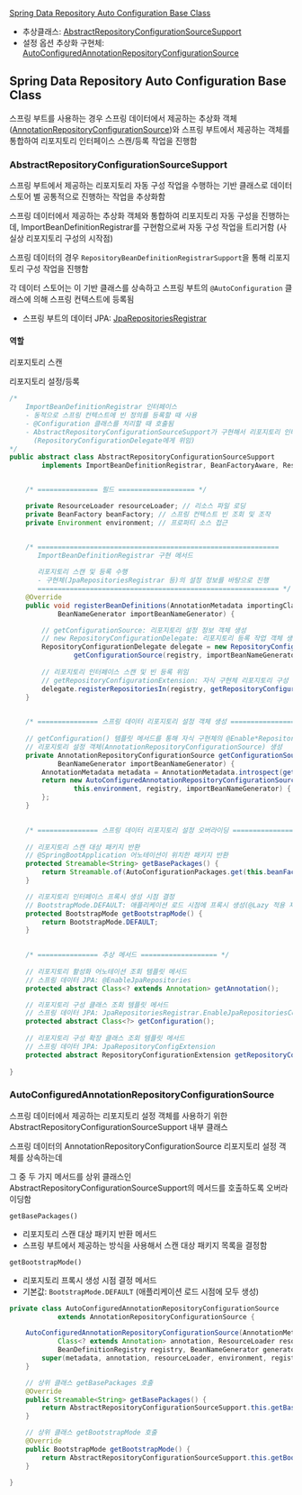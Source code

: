 [Spring Data Repository Auto Configuration Base Class](#spring-data-repository-auto-configuration-base-class)
- 추상클래스: [AbstractRepositoryConfigurationSourceSupport](#abstractrepositoryconfigurationsourcesupport)
- 설정 옵션 추상화 구현체: [AutoConfiguredAnnotationRepositoryConfigurationSource](#autoconfiguredannotationrepositoryconfigurationsource)

## Spring Data Repository Auto Configuration Base Class

스프링 부트를 사용하는 경우 스프링 데이터에서 제공하는 추상화 객체([AnnotationRepositoryConfigurationSource](./spring%20data%20repository%20config%20source.md#annotationrepositoryconfigurationsource))와 스프링 부트에서 제공하는 객체를 통합하여 리포지토리 인터페이스 스캔/등록 작업을 진행함

### AbstractRepositoryConfigurationSourceSupport

스프링 부트에서 제공하는 리포지토리 자동 구성 작업을 수행하는 기반 클래스로 데이터 스토어 별 공통적으로 진행하는 작업을 추상화함

스프링 데이터에서 제공하는 추상화 객체와 통합하여 리포지토리 자동 구성을 진행하는데, ImportBeanDefinitionRegistrar를 구현함으로써 자동 구성 작업을 트리거함 (사실상 리포지토리 구성의 시작점)

스프링 데이터의 경우 `RepositoryBeanDefinitionRegistrarSupport`을 통해 리포지토리 구성 작업을 진행함

각 데이터 스토어는 이 기반 클래스를 상속하고 스프링 부트의 `@AutoConfiguration` 클래스에 의해 스프링 컨텍스트에 등록됨
- 스프링 부트의 데이터 JPA: [JpaRepositoriesRegistrar](../jpa/txt/spring%20data%20jpa%20autoconfiguration.md#jparepositoriesregistrar)

#### 역할

리포지토리 스캔

리포지토리 설정/등록

```java
/*
    ImportBeanDefinitionRegistrar 인터페이스
    - 동적으로 스프링 컨텍스트에 빈 정의를 등록할 때 사용
    - @Configuration 클래스를 처리할 때 호출됨
    - AbstractRepositoryConfigurationSourceSupport가 구현해서 리포지토리 인터페이스 스캔 및 등록 작업을 수행함
      (RepositoryConfigurationDelegate에게 위임)
*/
public abstract class AbstractRepositoryConfigurationSourceSupport
		implements ImportBeanDefinitionRegistrar, BeanFactoryAware, ResourceLoaderAware, EnvironmentAware {


    /* =============== 필드 =================== */

	private ResourceLoader resourceLoader; // 리소스 파일 로딩
	private BeanFactory beanFactory; // 스프링 컨텍스트 빈 조회 및 조작
	private Environment environment; // 프로퍼티 소스 접근


    /* ============================================================
       ImportBeanDefinitionRegistrar 구현 메서드
       
       리포지토리 스캔 및 등록 수행
       - 구현체(JpaRepositoriesRegistrar 등)의 설정 정보를 바탕으로 진행
       ============================================================ */
	@Override
	public void registerBeanDefinitions(AnnotationMetadata importingClassMetadata, BeanDefinitionRegistry registry,
			BeanNameGenerator importBeanNameGenerator) {

        // getConfigurationSource: 리포지토리 설정 정보 객체 생성
        // new RepositoryConfigurationDelegate: 리포지토리 등록 작업 객체 생성
		RepositoryConfigurationDelegate delegate = new RepositoryConfigurationDelegate(
				getConfigurationSource(registry, importBeanNameGenerator), this.resourceLoader, this.environment);
        
        // 리포지토리 인터페이스 스캔 및 빈 등록 위임
        // getRepositoryConfigurationExtension: 자식 구현체 리포지토리 구성 확장 클래스 조회 (JpaRepositoryConfigExtension 등)
		delegate.registerRepositoriesIn(registry, getRepositoryConfigurationExtension());
	}

    
    /* =============== 스프링 데이터 리포지토리 설정 객체 생성 =================== */
    
    // getConfiguration() 템플릿 메서드를 통해 자식 구현체의 @Enable*Repositories 어노테이션을 조회하고
    // 리포지토리 설정 객체(AnnotationRepositoryConfigurationSource) 생성
	private AnnotationRepositoryConfigurationSource getConfigurationSource(BeanDefinitionRegistry registry,
			BeanNameGenerator importBeanNameGenerator) {
		AnnotationMetadata metadata = AnnotationMetadata.introspect(getConfiguration());
		return new AutoConfiguredAnnotationRepositoryConfigurationSource(metadata, getAnnotation(), this.resourceLoader,
				this.environment, registry, importBeanNameGenerator) {
		};
	}

    
    /* =============== 스프링 데이터 리포지토리 설정 오버라이딩 =================== */
    
    // 리포지토리 스캔 대상 패키지 반환
    // @SpringBootApplication 어노테이션이 위치한 패키지 반환
	protected Streamable<String> getBasePackages() {
		return Streamable.of(AutoConfigurationPackages.get(this.beanFactory));
	}

    // 리포지토리 인터페이스 프록시 생성 시점 결정
    // BootstrapMode.DEFAULT: 애플리케이션 로드 시점에 프록시 생성(@Lazy 적용 제외) 
    protected BootstrapMode getBootstrapMode() {
        return BootstrapMode.DEFAULT;
    }

    
    /* =============== 추상 메서드 =================== */
    
    // 리포지토리 활성화 어노테이션 조회 템플릿 메서드
    // 스프링 데이터 JPA: @EnableJpaRepositories
	protected abstract Class<? extends Annotation> getAnnotation();

    // 리포지토리 구성 클래스 조회 템플릿 메서드
    // 스프링 데이터 JPA: JpaRepositoriesRegistrar.EnableJpaRepositoriesConfiguration
	protected abstract Class<?> getConfiguration();
    
    // 리포지토리 구성 확장 클래스 조회 템플릿 메서드
    // 스프링 데이터 JPA: JpaRepositoryConfigExtension
	protected abstract RepositoryConfigurationExtension getRepositoryConfigurationExtension();
    
}
```

### AutoConfiguredAnnotationRepositoryConfigurationSource

스프링 데이터에서 제공하는 리포지토리 설정 객체를 사용하기 위한 AbstractRepositoryConfigurationSourceSupport 내부 클래스

스프링 데이터의 AnnotationRepositoryConfigurationSource 리포지토리 설정 객체를 상속하는데

그 중 두 가지 메서드를 상위 클래스인 AbstractRepositoryConfigurationSourceSupport의 메서드를 호출하도록 오버라이딩함

`getBasePackages()`
- 리포지토리 스캔 대상 패키지 반환 메서드
- 스프링 부트에서 제공하는 방식을 사용해서 스캔 대상 패키지 목록을 결정함

`getBootstrapMode()`
- 리포지토리 프록시 생성 시점 결정 메서드
- 기본값: `BootstrapMode.DEFAULT` (애플리케이션 로드 시점에 모두 생성)

```java
private class AutoConfiguredAnnotationRepositoryConfigurationSource
			extends AnnotationRepositoryConfigurationSource {

    AutoConfiguredAnnotationRepositoryConfigurationSource(AnnotationMetadata metadata,
            Class<? extends Annotation> annotation, ResourceLoader resourceLoader, Environment environment,
            BeanDefinitionRegistry registry, BeanNameGenerator generator) {
        super(metadata, annotation, resourceLoader, environment, registry, generator);
    }

    // 상위 클래스 getBasePackages 호출
    @Override
    public Streamable<String> getBasePackages() {
        return AbstractRepositoryConfigurationSourceSupport.this.getBasePackages();
    }

    // 상위 클래스 getBootstrapMode 호출
    @Override
    public BootstrapMode getBootstrapMode() {
        return AbstractRepositoryConfigurationSourceSupport.this.getBootstrapMode();
    }

}
```